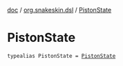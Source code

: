 [doc](../index.md) / [org.snakeskin.dsl](index.md) / [PistonState](./-piston-state.md)

# PistonState

`typealias PistonState = `[`PistonState`](../org.snakeskin.logic/-piston-state/index.md)
